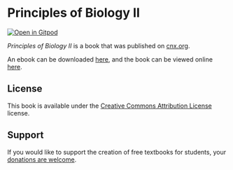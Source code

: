 # Principles of Biology II

[![Open in Gitpod](https://gitpod.io/button/open-in-gitpod.svg)](https://gitpod.io/from-referrer/)

_Principles of Biology II_ is a book that was published on [cnx.org](https://cnx.org/).

An ebook can be downloaded [here](https://github.com/cnx-user-books/cnxbook-principles-of-biology-ii/releases/latest), and the book can be viewed online [here](https://github.com/cnx-user-books/cnxbook-principles-of-biology-ii/releases/latest).

## License
This book is available under the [Creative Commons Attribution License](./LICENSE) license.

## Support
If you would like to support the creation of free textbooks for students, your [donations are welcome](https://riceconnect.rice.edu/donation/support-openstax-banner).
